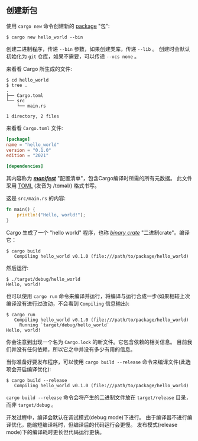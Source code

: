 ## 创建新包

使用 `cargo new` 命令创建新的 [package][def-package] "包":

```console
$ cargo new hello_world --bin
```

创建二进制程序，传递 `--bin` 参数，如果创建类库，传递 `--lib` 。
创建时会默认初始化为 `git` 仓库，如果不需要，可以传递 `--vcs none` 。

来看看 Cargo 所生成的文件:

```console
$ cd hello_world
$ tree .
.
├── Cargo.toml
└── src
    └── main.rs

1 directory, 2 files
```

来看看 `Cargo.toml` 文件:

```toml
[package]
name = "hello_world"
version = "0.1.0"
edition = "2021"

[dependencies]

```

其内容称为 [***manifest***][def-manifest] "配置清单"，包含Cargo编译时所需的所有元数据。
此文件采用 [TOML] (发音为 /tɑməl/) 格式书写。

这是 `src/main.rs` 的内容:

```rust
fn main() {
    println!("Hello, world!");
}
```

Cargo 生成了一个 "hello world" 程序，也称 [*binary crate*][def-crate] "二进制crate"。编译它：

```console
$ cargo build
   Compiling hello_world v0.1.0 (file:///path/to/package/hello_world)
```

然后运行:

```console
$ ./target/debug/hello_world
Hello, world!
```

也可以使用 `cargo run` 命令来编译并运行，将编译与运行合成一步(如果相较上次编译没有进行过改动，不会看到 `Compiling` 信息输出):

```console
$ cargo run
   Compiling hello_world v0.1.0 (file:///path/to/package/hello_world)
     Running `target/debug/hello_world`
Hello, world!
```

你会注意到出现一个名为 `Cargo.lock` 的新文件。它包含依赖的相关信息。
目前我们并没有任何依赖，所以它之中并没有多少有用的信息。

当你准备好要发布程序，可以使用 `cargo build --release` 命令来编译文件(此选项会开启编译优化):

```console
$ cargo build --release
   Compiling hello_world v0.1.0 (file:///path/to/package/hello_world)
```

`cargo build --release` 命令会将产生的二进制文件放在 `target/release` 目录，而非 `target/debug` 。

开发过程中，编译会默认在调试模式(debug mode)下进行。
由于编译器不进行编译优化，能缩短编译耗时，但编译后的代码运行会更慢。
发布模式(release mode)下的编译耗时更长但代码运行更快。

[TOML]: https://toml.io/
[def-crate]:     ../appendix/glossary.md#crate     '"crate" (glossary entry)'
[def-manifest]:  ../appendix/glossary.md#manifest  '"manifest" (glossary entry)'
[def-package]:   ../appendix/glossary.md#package   '"package" (glossary entry)'
